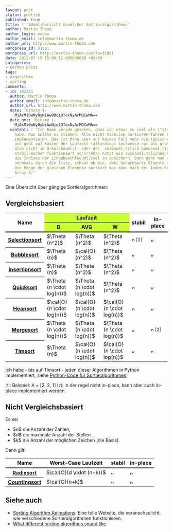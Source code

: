 ```yaml
---
layout: post
status: publish
published: true
title: ! '&Uuml;bersicht &uuml;ber Sortieralgorithmen'
author: Martin Thoma
author_login: moose
author_email: info@martin-thoma.de
author_url: http://www.martin-thoma.com
wordpress_id: 31801
wordpress_url: http://martin-thoma.com/?p=31801
date: 2012-07-15 15:00:12.000000000 +02:00
categories:
- German posts
tags:
- algorithms
- sorting
comments:
- id: 182341
  author: Martin Thoma
  author_email: info@martin-thoma.de
  author_url: http://www.martin-thoma.com
  date: !binary |-
    MjAxMi0wNy0yNiAwODo1OToxNyArMDIwMA==
  date_gmt: !binary |-
    MjAxMi0wNy0yNiAwNjo1OToxNyArMDIwMA==
  content: ! "Ich habe gerade gesehen, dass ich etwas zu viel als \"stabil\" bezeichnet
    habe. Nun sollte es stimmen. Alle nicht-stabilen Sortierverfahren kann man stabil
    implementieren. Das ist dann aber auf keinen Fall mehr die typische Form des Algorithmus
    und geht auf Kosten der Laufzeit (allerdings teilweise nur als gro&szlig;e Konstante,
    also nicht im O-Kalk&uuml;l) oder des  zus&auml;tzlich ben&ouml;tigten Speichers.\r\n\r\nDas
    stabil-machen funktioniert so:\r\nMan nutzt ein zus&auml;tzliches Array A, um
    die Indizes der Eingabeschl&uuml;ssel zu speichern. Dann geht man nach dem Sortieralgorithmus
    nochmals durch die liste, schaut ob min. zwei benachbarte Elmente gleich sind.
    Die Menge der gleichen Elemente sortiert man dann nach der Index-Reihenfolge in
    Array A."
---
```

Eine &Uuml;bersicht &uuml;ber g&auml;ngige Sortieralgorithmen:

<h2>Vergleichsbasiert</h2>
<table>
<tr>
  <th rowspan="2" style="border-bottom: #000 double 3px;">Name</th>
  <th colspan="3" style="background-color:#cf3;text-align:center">Laufzeit</th>
  <th rowspan="2" style="border-bottom: #000 double 3px;">stabil</th>
  <th rowspan="2" style="border-bottom: #000 double 3px;">in-place</th>
</tr>
<tr>
  <th style="background-color:#cf3;border-bottom: #000 double 3px;">B</th>
  <th style="background-color:#cf3;border-bottom: #000 double 3px;">AVG</th>
  <th style="background-color:#cf3;border-bottom: #000 double 3px;">W</th>
</tr>
<tr>
  <th><a href="http://de.wikipedia.org/wiki/Selectionsort">Selectionsort</a></th>
  <td>$\Theta (n^2)$</td>
  <td>$\Theta (n^2)$</td>
  <td>$\Theta (n^2)$</td>
  <td><a href="http://martin-thoma.com/wp-content/uploads/2012/01/yes.png"><img src="http://martin-thoma.com/wp-content/uploads/2012/01/no.png" alt="no" title="no" width="13" height="13" class="size-full wp-image-12931" /></a><small>[1]</small></td>
  <td><a href="http://martin-thoma.com/wp-content/uploads/2012/01/yes.png"><img src="http://martin-thoma.com/wp-content/uploads/2012/01/yes.png" alt="yes" title="yes" width="13" height="13" class="size-full wp-image-12931" /></td>
</tr>
<tr>
  <th><a href="http://de.wikipedia.org/wiki/Bubblesort">Bubblesort</a></th>
  <td>$\Theta (n)$</td>
  <td>$\cal{O}(n^2)$</td>
  <td>$\Theta (n^2)$</td>
  <td><a href="http://martin-thoma.com/wp-content/uploads/2012/01/yes.png"><img src="http://martin-thoma.com/wp-content/uploads/2012/01/yes.png" alt="yes" title="yes" width="13" height="13" class="size-full wp-image-12931" /></a></td>
  <td><a href="http://martin-thoma.com/wp-content/uploads/2012/01/yes.png"><img src="http://martin-thoma.com/wp-content/uploads/2012/01/yes.png" alt="yes" title="yes" width="13" height="13" class="size-full wp-image-12931" /></td>
</tr>
<tr>
  <th><a href="http://de.wikipedia.org/wiki/Insertionsort">Insertionsort</a></th>
  <td>$\Theta (n)$</td>
  <td>$\Theta (n^2)$</td>
  <td>$\Theta (n^2)$</td>
  <td><a href="http://martin-thoma.com/wp-content/uploads/2012/01/yes.png"><img src="http://martin-thoma.com/wp-content/uploads/2012/01/yes.png" alt="yes" title="yes" width="13" height="13" class="size-full wp-image-12931" /></a></td>
  <td><a href="http://martin-thoma.com/wp-content/uploads/2012/01/yes.png"><img src="http://martin-thoma.com/wp-content/uploads/2012/01/yes.png" alt="yes" title="yes" width="13" height="13" class="size-full wp-image-12931" /></td>
</tr>
<tr>
  <th><a href="http://de.wikipedia.org/wiki/Quicksort">Quicksort</a></th>
  <td>$\Theta (n \cdot log(n))$</td>
  <td>$\Theta (n \cdot log(n))$</td>
  <td>$\Theta (n^2)$</td>
  <td><a href="http://martin-thoma.com/wp-content/uploads/2012/01/yes.png"><img src="http://martin-thoma.com/wp-content/uploads/2012/01/no.png" alt="no" title="no" width="13" height="13" class="size-full wp-image-12931" /></td>
  <td><a href="http://martin-thoma.com/wp-content/uploads/2012/01/yes.png"><img src="http://martin-thoma.com/wp-content/uploads/2012/01/yes.png" alt="yes" title="yes" width="13" height="13" class="size-full wp-image-12931" /></td>
</tr>
<tr>
  <th><a href="http://de.wikipedia.org/wiki/Heapsort">Heapsort</a></th>
  <td>$\cal{O}(n \cdot log(n))$</td>
  <td>$\cal{O}(n \cdot log(n))$</td>
  <td>$\cal{O}(n \cdot log(n))$</td>
  <td><a href="http://martin-thoma.com/wp-content/uploads/2012/01/no.png"><img src="http://martin-thoma.com/wp-content/uploads/2012/01/no.png" alt="no" title="no" width="13" height="13" class="alignnone size-full wp-image-12961" /></a></td>
  <td><a href="http://martin-thoma.com/wp-content/uploads/2012/01/yes.png"><img src="http://martin-thoma.com/wp-content/uploads/2012/01/yes.png" alt="yes" title="yes" width="13" height="13" class="size-full wp-image-12931" /></td>
</tr>
<tr>
  <th><a href="http://de.wikipedia.org/wiki/Mergesort">Mergesort</a></th>
  <td>$\Theta (n \cdot log(n))$</td>
  <td>$\Theta (n \cdot log(n))$</td>
  <td>$\Theta (n \cdot log(n))$</td>
  <td><a href="http://martin-thoma.com/wp-content/uploads/2012/01/yes.png"><img src="http://martin-thoma.com/wp-content/uploads/2012/01/yes.png" alt="yes" title="yes" width="13" height="13" class="size-full wp-image-12931" /></td>
  <td><a href="http://martin-thoma.com/wp-content/uploads/2012/01/no.png"><img src="http://martin-thoma.com/wp-content/uploads/2012/01/no.png" alt="no" title="no" width="13" height="13" class="alignnone size-full wp-image-12961" /></a><small>[2]</small></td>
</tr>
<tr>
  <th><a href="http://de.wikipedia.org/wiki/Timsort">Timsort</a></th>
  <td>$\Theta (n)$</td>
  <td>$\cal{O}(n \cdot log(n))$</td>
  <td>$\cal{O}(n \cdot log(n))$</td>
  <td><a href="http://martin-thoma.com/wp-content/uploads/2012/01/yes.png"><img src="http://martin-thoma.com/wp-content/uploads/2012/01/yes.png" alt="yes" title="yes" width="13" height="13" class="size-full wp-image-12931" /></td>
  <td><a href="http://martin-thoma.com/wp-content/uploads/2012/01/no.png"><img src="http://martin-thoma.com/wp-content/uploads/2012/01/no.png" alt="no" title="no" width="13" height="13" class="alignnone size-full wp-image-12961" /></a></td>
</tr>
</table>

Ich habe - bis auf Timsort - jeden dieser Algorithmen in Python implementiert, siehe <a href="https://github.com/MartinThoma/algorithms/blob/master/sorting.py">Python-Code f&uuml;r Sortieralgorithmen</a>.

<small>[1]</small>: Beispiel: A = [2, 2, 1]
<small>[2]</small>: in der regel nicht in-place, kann aber auch in-place implementiert werden.

<h2>Nicht Vergleichsbasiert</h2>
Es sei 
<ul>
  <li>$n$ die Anzahl der Zahlen, </li>
  <li>$d$ die maximale Anzahl der Stellen</li>
  <li>$k$ die Anzahl der m&ouml;glichen Zeichen (die Basis).</li>
</ul>

Dann gilt:
<table>
<tr>
  <th style="border-bottom: #000 double 3px;">Name</th>
  <th style="border-bottom: #000 double 3px;text-align:center">Worst-Case Laufzeit</th>
  <th style="border-bottom: #000 double 3px;">stabil</th>
  <th style="border-bottom: #000 double 3px;">in-place</th>
</tr>
<tr>
  <th><a href="http://de.wikipedia.org/wiki/Radixsort">Radixsort</a></th>
  <td>$\cal{O}(d \cdot (n+k))$</td>
  <td><a href="http://martin-thoma.com/wp-content/uploads/2012/01/yes.png"><img src="http://martin-thoma.com/wp-content/uploads/2012/01/yes.png" alt="yes" title="yes" width="13" height="13" class="size-full wp-image-12931" /></a></td>
  <td><a href="http://martin-thoma.com/wp-content/uploads/2012/01/no.png"><img src="http://martin-thoma.com/wp-content/uploads/2012/01/no.png" alt="no" title="no" width="13" height="13" class="alignnone size-full wp-image-12961" /></a></td>
</tr>
<tr>
  <th><a href="http://de.wikipedia.org/wiki/Countingsort">Countingsort</a></th>
  <td>$\cal{O}(n+k)$</td>
  <td><a href="http://martin-thoma.com/wp-content/uploads/2012/01/yes.png"><img src="http://martin-thoma.com/wp-content/uploads/2012/01/yes.png" alt="yes" title="yes" width="13" height="13" class="size-full wp-image-12931" /></a></td>
  <td><a href="http://martin-thoma.com/wp-content/uploads/2012/01/no.png"><img src="http://martin-thoma.com/wp-content/uploads/2012/01/no.png" alt="no" title="no" width="13" height="13" class="alignnone size-full wp-image-12961" /></a></td>
</tr>
</table>

<h2>Siehe auch</h2>
<ul>
  <li><a href="http://www.sorting-algorithms.com/">Sorting Algorithm Animations</a>: Eine tolle Website, die veranschaulicht, wie verschiedene Sortieralgorithmen funktionieren.</li>
  <li><a href="http://www.youtube.com/watch?v=t8g-iYGHpEA">What different sorting algorithms sound like</a></li>
</ul>
